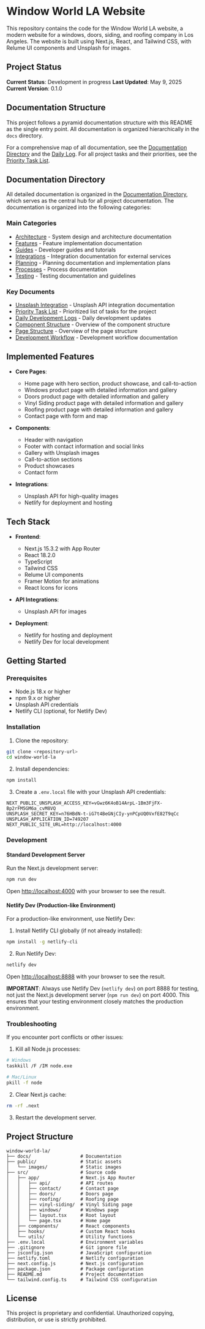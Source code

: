 # Window World LA Website

This repository contains the code for the Window World LA website, a modern website for a windows, doors, siding, and roofing company in Los Angeles. The website is built using Next.js, React, and Tailwind CSS, with Relume UI components and Unsplash for images.

## Project Status

**Current Status**: Development in progress
**Last Updated**: May 9, 2025
**Current Version**: 0.1.0

## Documentation Structure

This project follows a pyramid documentation structure with this README as the single entry point. All documentation is organized hierarchically in the `docs` directory.

For a comprehensive map of all documentation, see the [Documentation Directory](./docs/index.md) and the [Daily Log](./docs/daily-logs/2025-05-09.md). For all project tasks and their priorities, see the [Priority Task List](./docs/priority-list.md).

## Documentation Directory

All detailed documentation is organized in the [Documentation Directory](./docs/index.md), which serves as the central hub for all project documentation. The documentation is organized into the following categories:

### Main Categories

- [Architecture](./docs/architecture/index.md) - System design and architecture documentation
- [Features](./docs/features/index.md) - Feature implementation documentation
- [Guides](./docs/guides/index.md) - Developer guides and tutorials
- [Integrations](./docs/integrations/index.md) - Integration documentation for external services
- [Planning](./docs/planning/index.md) - Planning documentation and implementation plans
- [Processes](./docs/processes/index.md) - Process documentation
- [Testing](./docs/testing/index.md) - Testing documentation and guidelines

### Key Documents

- [Unsplash Integration](./docs/integrations/unsplash.md) - Unsplash API integration documentation
- [Priority Task List](./docs/priority-list.md) - Prioritized list of tasks for the project
- [Daily Development Logs](./docs/daily-logs/2025-05-09.md) - Daily development updates
- [Component Structure](./docs/architecture/component-structure.md) - Overview of the component structure
- [Page Structure](./docs/architecture/page-structure.md) - Overview of the page structure
- [Development Workflow](./docs/processes/development-workflow.md) - Development workflow documentation

## Implemented Features

- **Core Pages**:
  - Home page with hero section, product showcase, and call-to-action
  - Windows product page with detailed information and gallery
  - Doors product page with detailed information and gallery
  - Vinyl Siding product page with detailed information and gallery
  - Roofing product page with detailed information and gallery
  - Contact page with form and map

- **Components**:
  - Header with navigation
  - Footer with contact information and social links
  - Gallery with Unsplash images
  - Call-to-action sections
  - Product showcases
  - Contact form

- **Integrations**:
  - Unsplash API for high-quality images
  - Netlify for deployment and hosting

## Tech Stack

- **Frontend**:
  - Next.js 15.3.2 with App Router
  - React 18.2.0
  - TypeScript
  - Tailwind CSS
  - Relume UI components
  - Framer Motion for animations
  - React Icons for icons

- **API Integrations**:
  - Unsplash API for images

- **Deployment**:
  - Netlify for hosting and deployment
  - Netlify Dev for local development

## Getting Started

### Prerequisites

- Node.js 18.x or higher
- npm 9.x or higher
- Unsplash API credentials
- Netlify CLI (optional, for Netlify Dev)

### Installation

1. Clone the repository:

```bash
git clone <repository-url>
cd window-world-la
```

2. Install dependencies:

```bash
npm install
```

3. Create a `.env.local` file with your Unsplash API credentials:

```
NEXT_PUBLIC_UNSPLASH_ACCESS_KEY=vGwz6K4oB14ArpL-1Bm3FjFX-Bp2rFM5GM6a_cvM8VQ
UNSPLASH_SECRET_KEY=n76HBdN-t-iG7t4BeGNjCIy-ynPCpUQ0VxfE82T9qCc
UNSPLASH_APPLICATION_ID=749207
NEXT_PUBLIC_SITE_URL=http://localhost:4000
```

### Development

#### Standard Development Server

Run the Next.js development server:

```bash
npm run dev
```

Open [http://localhost:4000](http://localhost:4000) with your browser to see the result.

#### Netlify Dev (Production-like Environment)

For a production-like environment, use Netlify Dev:

1. Install Netlify CLI globally (if not already installed):

```bash
npm install -g netlify-cli
```

2. Run Netlify Dev:

```bash
netlify dev
```

Open [http://localhost:8888](http://localhost:8888) with your browser to see the result.

**IMPORTANT**: Always use Netlify Dev (`netlify dev`) on port 8888 for testing, not just the Next.js development server (`npm run dev`) on port 4000. This ensures that your testing environment closely matches the production environment.

### Troubleshooting

If you encounter port conflicts or other issues:

1. Kill all Node.js processes:

```bash
# Windows
taskkill /F /IM node.exe

# Mac/Linux
pkill -f node
```

2. Clear Next.js cache:

```bash
rm -rf .next
```

3. Restart the development server.

## Project Structure

```
window-world-la/
├── docs/                  # Documentation
├── public/                # Static assets
│   └── images/            # Static images
├── src/                   # Source code
│   ├── app/               # Next.js App Router
│   │   ├── api/           # API routes
│   │   ├── contact/       # Contact page
│   │   ├── doors/         # Doors page
│   │   ├── roofing/       # Roofing page
│   │   ├── vinyl-siding/  # Vinyl Siding page
│   │   ├── windows/       # Windows page
│   │   ├── layout.tsx     # Root layout
│   │   └── page.tsx       # Home page
│   ├── components/        # React components
│   ├── hooks/             # Custom React hooks
│   └── utils/             # Utility functions
├── .env.local             # Environment variables
├── .gitignore             # Git ignore file
├── jsconfig.json          # JavaScript configuration
├── netlify.toml           # Netlify configuration
├── next.config.js         # Next.js configuration
├── package.json           # Package configuration
├── README.md              # Project documentation
└── tailwind.config.ts     # Tailwind CSS configuration
```

## License

This project is proprietary and confidential. Unauthorized copying, distribution, or use is strictly prohibited.
